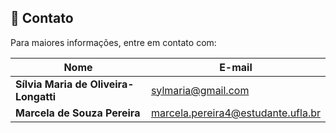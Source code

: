 ## 📧 Contato

Para maiores informações, entre em contato com:

| Nome                                   | E-mail                                           |
|----------------------------------------|--------------------------------------------------|
| **Sílvia Maria de Oliveira-Longatti** | [sylmaria@gmail.com](mailto:sylmaria@gmail.com) |
| **Marcela de Souza Pereira**           | [marcela.pereira4@estudante.ufla.br](mailto:marcela.pereira4@estudante.ufla.br) |

